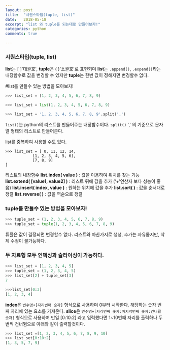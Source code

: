 ```yaml
---
layout: post
title:  "시퀀스타입(tuple, list)"
date:   2018-05-18
excerpt: "list 와 tuple를 되는대로 만들어보자!"
categories: python
comments: true

---
```

### 시퀀스타입(tuple, list)

**list**는 [ ]'대괄호', **tuple**은 ( )'소괄호'로 표현되며 **list**는 ```.append()```, ```.expend()```라는 내장함수로 값을 변경할 수 있지만 **tuple**는 한번 값이 정해지면 변경할수 없다.

#list를 만들수 있는 방법을 모아보자!
```python
>>> list_set = [1, 2, 3, 4, 5, 6, 7, 8, 9]

>>> list_set = list(1, 2, 3, 4, 5, 6, 7, 8, 9)

>>> list_set = '1, 2, 3, 4, 5, 6, 7, 8, 9'.split(',')
```

```list()```는 python의 리스트를 만들어주는 내장함수이다.
```split()``` ',' 의 기준으로 문자열 형태의 리스트로 만들어준다.

list를 중복하여 사용할 수도 있다.
```
>>> list_set = [ 0, 11, 12, 14,
            [1, 2, 3, 4, 5, 6],
            [7, 8, 9]
]
```
리스트의 내장함수
**list.index( value )** : 값을 이용하여 위치를 찾는 기능
**list.extend( [value1, value2] )** : 리스트 뒤에 값을 추가 (‘+’연산자 보다 성능이 좋음)
**list.insert( index, value )** : 원하는 위치에 값을 추가
**list.sort( )** : 값을 순서대로 정렬
**list.reverse( )** : 값을 역순으로 정렬

### tuple를 만들수 있는 방법을 모아보자!
```python
>>> tuple_set = (1, 2, 3, 4, 5, 6, 7, 8, 9)
>>> tuple_set = tuple(1, 2, 3, 4, 5, 6, 7, 8, 9)
```
튜플은 값이 결정되면 변경할수 없다. 리스트와 마찬가지로 생성, 추가는 자유롭지만, 삭제 수정이 불가능하다.

### 두 자료형 모두 인덱싱과 슬라이싱이 가능하다.
```python
>>> list_set = [1, 2, 3, 4, 5]
>>> tuple_set = (1, 2, 3, 4, 5)
>>> list_set[2] + tuple_set[3]
7

>>>list_set[0:3]
[1, 2, 3, 4]
```

**index**은 ```변수명+[자리번째 숫자]``` 형식으로 사용하며  0부터 시작한다. 해당하는 숫자 번째 자리에 있는 요소를 가져온다.
**slice**은 ```변수명+[자리번째 숫자:마지막번째 숫자:건너뛸 숫자]``` 형식으로 사용하며 만일 [0:10:2] 라고 입력했다면 1~10번째 자리를 출력하나 두번씩 건너뜀으로 아래와 같이 출력할것이다.

```python
>>> list_set =[1, 2, 3, 4, 5, 6, 7, 8, 9, 10]
>>> list_set[0:10:2]
[1, 3, 5, 7, 9]
```
